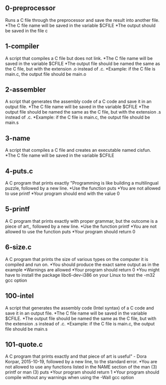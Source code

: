 ## 0-preprocessor
  Runs a C file through the preprocessor and save the result into another file.
	*The C file name will be saved in the variable $CFILE
	*The output should be saved in the file c

## 1-compiler
  A script that compiles a C file but does not link.
      *The C file name will be saved in the variable $CFILE
      *The output file should be named the same as the C file, but with the extension .o instead of .c. 
      *Example: if the C file is main.c, the output file should be main.o	
	
## 2-assembler
   A script that generates the assembly code of a C code and save it in an output file.
	*The C file name will be saved in the variable $CFILE
	*The output file should be named the same as the C file, but with the extension .s instead of .c.
	*Example: if the C file is main.c, the output file should be main.s

## 3-name
   A script that compiles a C file and creates an executable named cisfun.
	*The C file name will be saved in the variable $CFILE
	
## 4-puts.c
   A C program that prints exactly "Programming is like building a multilingual puzzle, followed by a new line.
    *Use the function puts
    *You are not allowed to use printf
    *Your program should end with the value 0
	
## 5-printf
   A C program that prints exactly with proper grammar, but the outcome is a piece of art,, followed by a new line.
	*Use the function printf
	*You are not allowed to use the function puts
	*Your program should return 0
	
## 6-size.c
   A C program that prints the size of various types on the computer it is compiled and run on.
	*You should produce the exact same output as in the example
	*Warnings are allowed
	*Your program should return 0
	*You might have to install the package libc6-dev-i386 on your Linux to test the -m32 gcc option
	
## 100-intel
   A script that generates the assembly code (Intel syntax) of a C code and save it in an output file.
	*The C file name will be saved in the variable $CFILE.
	*The output file should be named the same as the C file, but with the extension .s instead of .c.
	*Example: if the C file is main.c, the output file should be main.s
	
## 101-quote.c
   A C program that prints exactly and that piece of art is useful" - Dora Korpar, 2015-10-19, followed by a new line, to the standard error.
	*You are not allowed to use any functions listed in the NAME section of the man (3) printf or man (3) puts
	*Your program should return 1
	*Your program should compile without any warnings when using the -Wall gcc option

